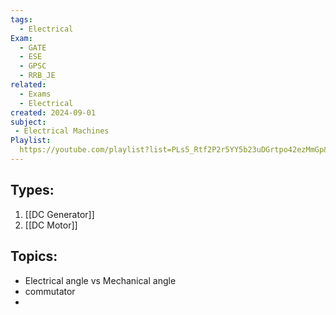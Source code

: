 ```yaml
---
tags:
  - Electrical
Exam:
  - GATE
  - ESE
  - GPSC
  - RRB_JE
related:
  - Exams
  - Electrical
created: 2024-09-01
subject:
 - Electrical Machines
Playlist:
  https://youtube.com/playlist?list=PLs5_Rtf2P2r5YY5b23uDGrtpo42ezMmGp&si=_e9IpekwKAma5a2D
---
```



## Types:
1. [[DC Generator]]
2. [[DC Motor]]

## Topics:
- Electrical angle vs Mechanical angle
- commutator
- 